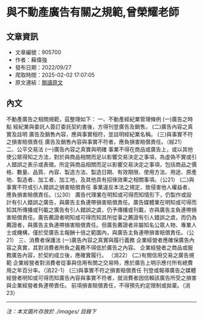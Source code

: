 # 與不動產廣告有關之規範,曾榮耀老師

## 文章資訊
- 文章編號：905700
- 作者：蘇偉強
- 發布日期：2022/09/27
- 爬取時間：2025-02-02 17:07:05
- 原文連結：[閱讀原文](https://real-estate.get.com.tw/Columns/detail.aspx?no=905700)

## 內文
不動產廣告之相關規範，茲整理如下：
一、不動產經紀業管理條例
(一)廣告之時點
經紀業與委託人簽訂委託契約書後，方得刊登廣告及銷售。
(二)廣告內容之真實及註明
廣告及銷售內容，應與事實相符，並註明經紀業名稱。
(三)與事實不符之損害賠償責任
廣告及銷售內容與事實不符者，應負損害賠償責任。（經21）
二、公平交易法
(一)廣告內容之真實與明確
事業不得在商品或廣告上，或以其他使公眾得知之方法，對於與商品相關而足以影響交易決定之事項，為虛偽不實或引人錯誤之表示或表徵。所定與商品相關而足以影響交易決定之事項，包括商品之價格、數量、品質、內容、製造方法、製造日期、有效期限、使用方法、用途、原產地、製造者、加工者、加工地，及其他具有招徠效果之相關事項。（公21）
(二)與事實不符或引人錯誤之損害賠償責任
事業違反本法之規定，致侵害他人權益者，應負損害賠償責任。（公30）
廣告代理業在明知或可得而知情形下，仍製作或設計有引人錯誤之廣告，與廣告主負連帶損害賠償責任。廣告媒體業在明知或可得而知其所傳播或刊載之廣告有引人錯誤之虞，仍予傳播或刊載，亦與廣告主負連帶損害賠償責任。廣告薦證者明知或可得而知其所從事之薦證有引人錯誤之虞，而仍為薦證者，與廣告主負連帶損害賠償責任。但廣告薦證者非屬知名公眾人物、專業人士或機構，僅於受廣告主報酬十倍之範圍內，與廣告主負連帶損害賠償責任。（公21）
三、消費者保護法
(一)廣告內容之真實與履行義務
企業經營者應確保廣告內容之真實，其對消費者所負之義務不得低於廣告之內容。
企業經營者之商品或服務廣告內容，於契約成立後，應確實履行。 （消22）
(二)有關信用交易之廣告規範
企業經營者對消費者從事與信用有關之交易時，應於廣告上明示應付所有總費用之年百分率。（消22-1）
(三)與事實不符之損害賠償責任
刊登或報導廣告之媒體經營者明知或可得而知廣告內容與事實不符者，就消費者因信賴該廣告所受之損害與企業經營者負連帶責任。
前項損害賠償責任，不得預先約定限制或拋棄。（消23）

---
*注：本文圖片存放於 ./images/ 目錄下*
